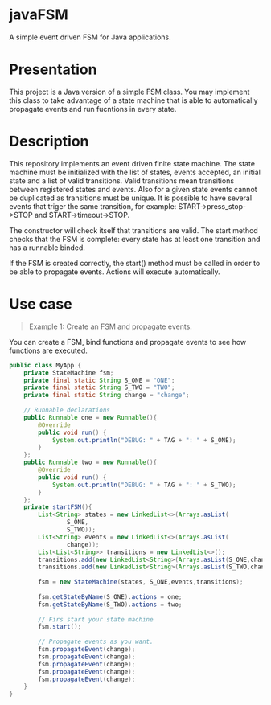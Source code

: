 # javaFSM

A simple event driven FSM for Java applications.

# Presentation

This project is a Java version of a simple FSM class. You may implement this class to take 
advantage of a state machine that is able to automatically propagate events and run fucntions
in every state.

# Description

This repository implements an event driven finite state machine. The state machine must be initialized with the list of states, events
accepted, an initial state and a list of valid transitions. Valid transitions mean transitions between registered states and events. 
Also for a given state events cannot be duplicated as transitions must be unique. It is possible to have several events that triger the same
transition, for example: START->press_stop->STOP and START->timeout->STOP.

The constructor will check itself that transitions are valid. The start method checks that the FSM is complete: every state has at least
one transition and has a runnable binded.

If the FSM is created correctly, the start() method must be called in order to be able to propagate events. Actions will execute automatically.

# Use case

> Example 1: Create an FSM and propagate events.

You can create a FSM, bind functions and propagate events to see how functions are executed.
```java
public class MyApp {
	private StateMachine fsm;
	private final static String S_ONE = "ONE";
	private final static String S_TWO = "TWO";
	private final static String change = "change";
	
	// Runnable declarations
	public Runnable one = new Runnable(){
		@Override
		public void run() {
			System.out.println("DEBUG: " + TAG + ": " + S_ONE);
		}
	};
	public Runnable two = new Runnable(){
		@Override
		public void run() {
			System.out.println("DEBUG: " + TAG + ": " + S_TWO);
		}
	};
	private startFSM(){
		List<String> states = new LinkedList<>(Arrays.asList(
				S_ONE,
				S_TWO));
		List<String> events = new LinkedList<>(Arrays.asList(
				change));
		List<List<String>> transitions = new LinkedList<>();
		transitions.add(new LinkedList<String>(Arrays.asList(S_ONE,change,S_TWO)));
		transitions.add(new LinkedList<String>(Arrays.asList(S_TWO,change,S_ONE)));
		
		fsm = new StateMachine(states, S_ONE,events,transitions);
		
		fsm.getStateByName(S_ONE).actions = one;
		fsm.getStateByName(S_TWO).actions = two;
		
		// Firs start your state machine
		fsm.start();
		
		// Propagate events as you want.
		fsm.propagateEvent(change);
		fsm.propagateEvent(change);
		fsm.propagateEvent(change);
		fsm.propagateEvent(change);
		fsm.propagateEvent(change);
	}
}
```